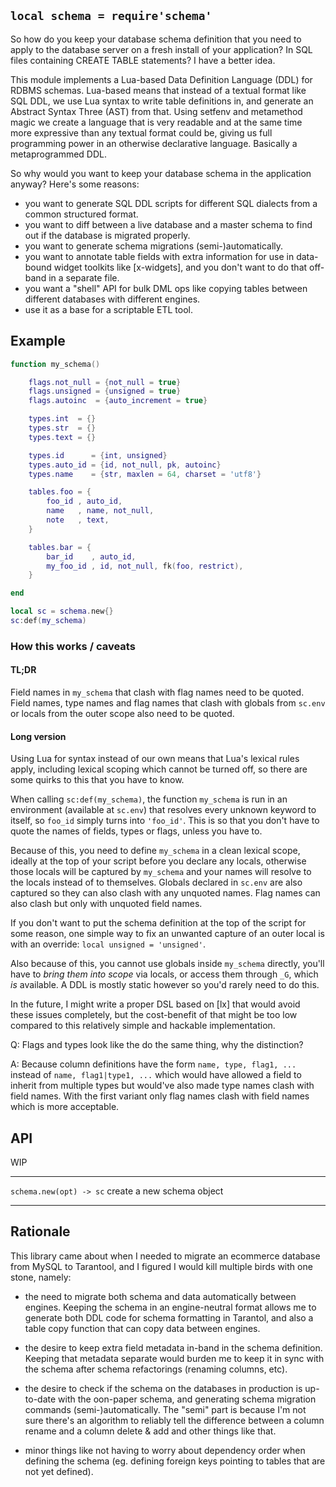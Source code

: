 
## `local schema = require'schema'`

So how do you keep your database schema definition that you need to apply
to the database server on a fresh install of your application? In SQL files
containing CREATE TABLE statements? I have a better idea.

This module implements a Lua-based Data Definition Language (DDL) for RDBMS
schemas. Lua-based means that instead of a textual format like SQL DDL,
we use Lua syntax to write table definitions in, and generate an Abstract
Syntax Three (AST) from that. Using setfenv and metamethod magic we create
a language that is very readable and at the same time more expressive than
any textual format could be, giving us full programming power in an otherwise
declarative language. Basically a metaprogrammed DDL.

So why would you want to keep your database schema in the application anyway?
Here's some reasons:

* you want to generate SQL DDL scripts for different SQL dialects
from a common structured format.
* you want to diff between a live database and a master schema to find out
if the database is migrated properly.
* you want to generate schema migrations (semi-)automatically.
* you want to annotate table fields with extra information for use in
data-bound widget toolkits like [x-widgets], and you don't want to do that
off-band in a separate file.
* you want a "shell" API for bulk DML ops like copying tables between
different databases with different engines.
* use it as a base for a scriptable ETL tool.

## Example

```lua
function my_schema()

	flags.not_null = {not_null = true}
	flags.unsigned = {unsigned = true}
	flags.autoinc  = {auto_increment = true}

	types.int  = {}
	types.str  = {}
	types.text = {}

	types.id      = {int, unsigned}
	types.auto_id = {id, not_null, pk, autoinc}
	types.name    = {str, maxlen = 64, charset = 'utf8'}

	tables.foo = {
		foo_id , auto_id,
		name   , name, not_null,
		note   , text,
	}

	tables.bar = {
		bar_id    , auto_id,
		my_foo_id , id, not_null, fk(foo, restrict),
	}

end

local sc = schema.new{}
sc:def(my_schema)
```

### How this works / caveats

#### TL;DR

Field names in `my_schema` that clash with flag names need to be quoted.
Field names, type names and flag names that clash with globals from `sc.env`
or locals from the outer scope also need to be quoted.

#### Long version

Using Lua for syntax instead of our own means that Lua's lexical rules apply,
including lexical scoping which cannot be turned off, so there are some
quirks to this that you have to know.

When calling `sc:def(my_schema)`, the function `my_schema` is run in an
environment (available at `sc.env`) that resolves every unknown keyword
to itself, so `foo_id` simply turns into `'foo_id'`. This is so that you
don't have to quote the names of fields, types or flags, unless you have to.

Because of this, you need to define `my_schema` in a clean lexical scope,
ideally at the top of your script before you declare any locals, otherwise
those locals will be captured by `my_schema` and your names will resolve to
the locals instead of to themselves. Globals declared in `sc.env` are also
captured so they can also clash with any unquoted names. Flag names can
also clash but only with unquoted field names.

If you don't want to put the schema definition at the top of the script
for some reason, one simple way to fix an unwanted capture of an outer local
is with an override: `local unsigned = 'unsigned'`.

Also because of this, you cannot use globals inside `my_schema` directly,
you'll have to _bring them into scope_ via locals, or access them through
`_G`, which _is_ available. A DDL is mostly static however so you'd rarely
need to do this.

In the future, I might write a proper DSL based on [lx] that would avoid
these issues completely, but the cost-benefit of that might be too low
compared to this relatively simple and hackable implementation.

Q: Flags and types look like the do the same thing, why the distinction?

A: Because column definitions have the form `name, type, flag1, ...`
instead of `name, flag1|type1, ...` which would have allowed a field to
inherit from multiple types but would've also made type names clash with
field names. With the first variant only flag names clash with field names
which is more acceptable.

## API

<warn>WIP</warn>

--------------------------------- -------------------------------------------
`schema.new(opt) -> sc`           create a new schema object
--------------------------------- -------------------------------------------

## Rationale

This library came about when I needed to migrate an ecommerce database
from MySQL to Tarantool, and I figured I would kill multiple birds with
one stone, namely:

* the need to migrate both schema and data automatically between engines.
Keeping the schema in an engine-neutral format allows me to generate both
DDL code for schema formatting in Tarantol, and also a table copy function
that can copy data between engines.

* the desire to keep extra field metadata in-band in the schema definition.
Keeping that metadata separate would burden me to keep it in sync with the
schema after schema refactorings (renaming columns, etc).

* the desire to check if the schema on the databases in production
is up-to-date with the oon-paper schema, and generating schema migration
commands (semi-)automatically. The "semi" part is because I'm not sure
there's an algorithm to reliably tell the difference between a column
rename and a column delete & add and other things like that.

* minor things like not having to worry about dependency order when defining
the schema (eg. defining foreign keys pointing to tables that are not yet defined).

